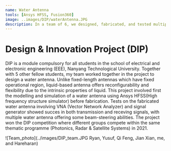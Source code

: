 ```yaml
---
name: Water Antenna
tools: [Ansys HFSS, Fusion360]
image: ..images/DIP/waterAntenna.JPG
description: In a team of 6, we designed, fabricated, and tested multiple water antennas with beam steering abilities.
---
```


# Design & Innovation Project (DIP)

DIP is a module compulsory for all students in the school of electrical and electronic engineering (EEE),
Nanyang Technological University. Together with 5 other fellow students, my team worked together in
the project to design a water antenna. Unlike fixed-length antennas which have fixed operational
region, liquid-based antenna offers reconfigurability and flexibility due to the intrinsic properties of liquid.
This project involved first the modelling and simulation of a water antenna using Ansys HFSS(High frequency structure simulator)
before fabrication. Tests on the fabricated water antenna involving VNA (Vector Network Analyzer) and signal generator 
showed succes in both transmission and receving signals, with multiple water antenna offering some beam-steering abilities.
The project won the DIP competition where different groups compete within the same thematic programme (Photonics, Radar & Satellite Systems) in 2021.

![Team_photo](../images/DIP_team.JPG Ryan, Yusuf, Qi Feng, Jian Xian, me, and Hareharan)
